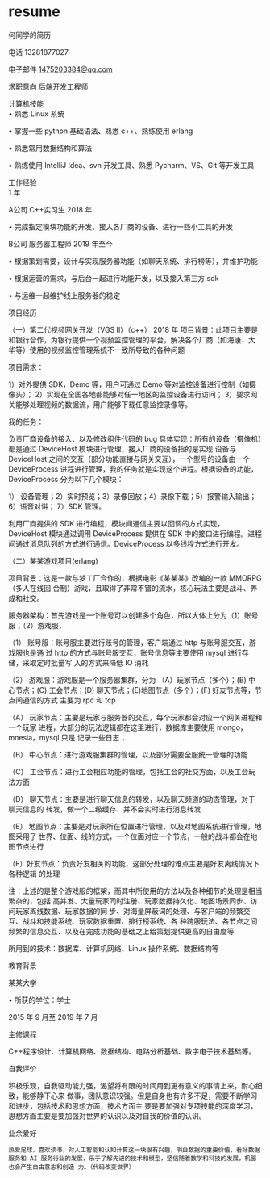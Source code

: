 # resume
何同学的简历

电话 13281877027 

电子邮件 1475203384@qq.com 

求职意向 
  后端开发工程师 
  
计算机技能  
 • 熟悉 Linux 系统
 
 • 掌握一些 python 基础语法、熟悉 c++、熟练使用 erlang
 
 • 熟悉常用数据结构和算法 
 
 • 熟练使用 IntelliJ Idea、svn 开发工具、熟悉 Pycharm、VS、Git 等开发工具 
 
工作经验     
 1 年 

A公司
C++实习生 2018 年 

 • 完成指定模块功能的开发、接入各厂商的设备、进行一些小工具的开发 
 
B公司
服务器工程师 2019 年至今

• 根据策划需要，设计与实现服务器功能（如聊天系统、排行榜等），并维护功能 

• 根据运营的需求，与后台一起进行功能开发，以及接入第三方 sdk 

• 与运维一起维护线上服务器的稳定 

项目经历 

（一）第二代视频网关开发（VGS II）（c++） 2018 年 
项目背景：此项目主要是和银行合作，为银行提供一个视频监控管理的平台，解决各个厂商（如海康、大 华等）使用的视频监控管理系统不一致所导致的各种问题 

项目需求：

1）对外提供 SDK，Demo 等，用户可通过 Demo 等对监控设备进行控制（如摄像头）； 2）实现在全国各地都能够对任一地区的监控设备进行访问； 
3）要求网关能够处理视频的数据流，用户能够下载任意监控录像等。 

我的任务：

负责厂商设备的接入、以及修改组件代码的 bug 具体实现：所有的设备（摄像机）都是通过 DeviceHost 模块进行管理，接入厂商的设备指的是实现 设备与 DeviceHost 之间的交互（部分功能直接与网关交互），一个型号的设备由一个 DeviceProcess 进程进行管理，我的任务就是实现这个进程。根据设备的功能，DeviceProcess 分为以下几个模块： 

1） 设备管理；2）实时预览；3）录像回放；4）录像下载；5）报警输入输出；6）语音对讲； 7）SDK 管理。 

利用厂商提供的 SDK 进行编程，模块间通信主要以回调的方式实现，DeviceHost 模块通过调用 DeviceProcess 提供在 SDK 中的接口进行编程。进程间通过消息队列的方式进行通信。DeviceProcess 以多线程方式进行开发。 

（二）某某游戏项目(erlang) 

 项目背景：这是一款与梦工厂合作的，根据电影《某某某》改编的一款 MMORPG（多人在线回 合制）游戏，且取得了非常不错的流水，核心玩法主要是战斗、养成和社交。 
 
服务器架构：首先游戏是一个账号可以创建多个角色，所以大体上分为（1）账号服；（2）游戏服， 

（1） 账号服：账号服主要进行账号的管理，客户端通过 http 与账号服交互，游戏服也是通 过 http 的方式与账号服交互，账号信息等主要使用 mysql 进行存储，采取定时批量写 入的方式来降低 IO 消耗 

（2） 游戏服：游戏服是一个服务器集群，分为 （A）玩家节点（多个）；(B) 中心节点；(C) 工会节点；(D) 聊天节点；(E)地图节点（多个）；(F) 好友节点等，节点间通信的方式 主要为 rpc 和 tcp 

  （A） 玩家节点：主要是玩家与服务器的交互，每个玩家都会对应一个网关进程和一个玩家 进程，大部分的玩法逻辑都在这里进行，数据库主要使用 mongo，mnesia，mysql 只是 记录一些日志； 
  
  （B） 中心节点：进行游戏服集群的管理，以及部分需要全服统一管理的功能 

  （C） 工会节点：进行工会相应功能的管理，包括工会的社交方面，以及工会玩法方面

  （D） 聊天节点：主要是进行聊天信息的转发，以及聊天频道的动态管理，对于聊天信息的 转发，做一个二级缓存、并不会实时进行消息转发 

  （E） 地图节点：主要是对玩家所在位置进行管理，以及对地图系统进行管理，地图采用了 世界、位面、线的方式，一个位面对应一个节点，一般的战斗都会在地图节点进行 

  （F）好友节点：负责好友相关的功能，这部分处理的难点主要是好友离线情况下各种逻辑 的处理 

注：上述的是整个游戏服的框架，而其中所使用的方法以及各种细节的处理是相当繁杂的，包括 高并发、大量玩家同时注册、玩家数据持久化、地图场景同步、访问玩家离线数据、玩家数据的同 步、对海量屏蔽词的处理、与客户端的频繁交互、战斗和技能系统、玩家数据重置、排行榜系统、各 种跨服玩法、各节点之间频繁的信息交互、以及在完成功能的基础之上给策划提供更高的自由度等

所用到的技术：数据库、计算机网络、Linux 操作系统、数据结构等 

教育背景 

某某大学 

• 所获的学位：学士 

2015 年 9 月至 2019 年 7 月 

主修课程 

 C++程序设计、计算机网络、数据结构、电路分析基础、数字电子技术基础等。 
 
自我评价 

积极乐观，自我驱动能力强，渴望将有限的时间用到更有意义的事情上来，耐心细致，能够静下心来 做事，团队意识较强。但是自身也有许多不足，需要不断学习和进步，包括技术和思想方面，技术方面主 要是要加强对专项技能的深度学习，思想方面主要是要加强对世界的认识以及对自我的价值的认识。 

业余爱好 

    热爱足球，喜欢读书，对人工智能和认知计算这一块很有兴趣，明白数据的重要价值，看好数据服务和 AI 服务行业的发展，乐于了解先进的技术和模型，坚信随着数学和科技的发展，机器也会产生自由意志和创造 力。（代码改变世界） 
